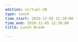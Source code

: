 ```yaml
---
edition: virtual-20
type: lunch
time_start: 2020-12-05 12:10:00
time_end: 2020-12-05 12:30:00
title: Lunch Break
 
---
```

  

 
